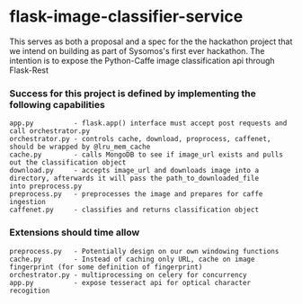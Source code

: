 flask-image-classifier-service
==============================

This serves as both a proposal and a spec for the the hackathon project that we intend on building as part of Sysomos's first ever hackathon. The intention is to expose the Python-Caffe image classification api through Flask-Rest

### Success for this project is defined by implementing the following capabilities
  
```
app.py          - flask.app() interface must accept post requests and call orchestrator.py
orchestrator.py - controls cache, download, proprocess, caffenet, should be wrapped by @lru_mem_cache
cache.py        - calls MongoDB to see if image_url exists and pulls out the classification object
download.py     - accepts image_url and downloads image into a directory, afterwards it will pass the path_to_downloaded_file     into preprocess.py
preprocess.py   - preprocesses the image and prepares for caffe ingestion
caffenet.py     - classifies and returns classification object
```

### Extensions should time allow

```
preprocess.py   - Potentially design on our own windowing functions
cache.py        - Instead of caching only URL, cache on image fingerprint (for some definition of fingerprint)
orchestrator.py - multiprocessing on celery for concurrency
app.py          - expose tesseract api for optical character recogition
```
